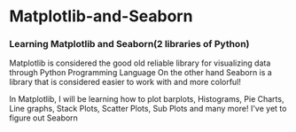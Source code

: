 # Matplotlib-and-Seaborn
### Learning Matplotlib and Seaborn(2 libraries of Python)

Matplotlib is considered the good old reliable library for visualizing data through Python Programming Language
On the other hand Seaborn is a library that is considered easier to work with and more colorful!

In Matplotlib, I will be learning how to plot barplots, Histograms, Pie Charts, Line graphs, Stack Plots, Scatter Plots, Sub Plots and many more!
I've yet to figure out Seaborn
